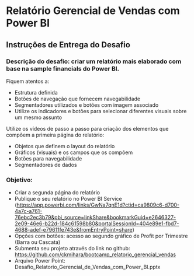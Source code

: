 # Relatório Gerencial de Vendas com Power BI

## Instruções de Entrega do Desafio

### Descrição do desafio: criar um relatório mais elaborado com base na sample financials do Power BI.

Fiquem atentos a:

- Estrutura definida
- Botões de navegação que fornecem navegabilidade
- Segmentadores utilizados e botões com imagem associado
- Utilize os indicadores e botões para selecionar diferentes visuais sobre um mesmo assunto

Utilize os vídeos de passo a passo para criação dos elementos que compõem a primeira página do relatório:

- Objetos que definem o layout do relatório
- Gráficos (visuais) e os campos que os compõem
- Botões para navegabilidade
- Segmentadores de dados

### Objetivo:

- Criar a segunda página do relatório
- Publique o seu relatório no Power BI Service (https://app.powerbi.com/links/GwNa7qnE1d?ctid=ca9809c6-d700-4a7c-a761-76ebc2ec3b79&pbi_source=linkShare&bookmarkGuid=e2646327-2e09-46e6-b22d-184c61598b80&portalSessionId=404e89e1-fbd7-4688-adef-e79611fe743e&fromEntryPoint=share)
- Opções com botões: acesso ao segundo gráfico de Profit por Trimestre (Barra ou Cascata)
- Submenta seu projeto através do link no github: https://github.com/ckmihara/bootcamp_relatorio_gerencial_vendas
- Arquivo Power Point: Desafio_Relatorio_Gerencial_de_Vendas_com_Power_BI.pptx
